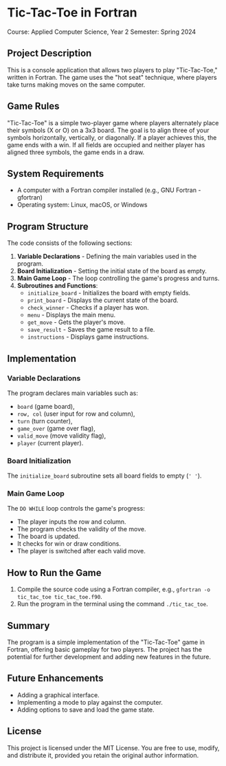 # Tic-Tac-Toe in Fortran

Course: Applied Computer Science, Year 2
Semester: Spring 2024  

## Project Description

This is a console application that allows two players to play "Tic-Tac-Toe," written in Fortran. The game uses the "hot seat" technique, where players take turns making moves on the same computer.

## Game Rules

"Tic-Tac-Toe" is a simple two-player game where players alternately place their symbols (X or O) on a 3x3 board. The goal is to align three of your symbols horizontally, vertically, or diagonally. If a player achieves this, the game ends with a win. If all fields are occupied and neither player has aligned three symbols, the game ends in a draw.

## System Requirements

- A computer with a Fortran compiler installed (e.g., GNU Fortran - gfortran)
- Operating system: Linux, macOS, or Windows

## Program Structure

The code consists of the following sections:

1. **Variable Declarations** - Defining the main variables used in the program.
2. **Board Initialization** - Setting the initial state of the board as empty.
3. **Main Game Loop** - The loop controlling the game's progress and turns.
4. **Subroutines and Functions**:
   - `initialize_board` - Initializes the board with empty fields.
   - `print_board` - Displays the current state of the board.
   - `check_winner` - Checks if a player has won.
   - `menu` - Displays the main menu.
   - `get_move` - Gets the player's move.
   - `save_result` - Saves the game result to a file.
   - `instructions` - Displays game instructions.

## Implementation

### Variable Declarations

The program declares main variables such as:
- `board` (game board),
- `row, col` (user input for row and column),
- `turn` (turn counter),
- `game_over` (game over flag),
- `valid_move` (move validity flag),
- `player` (current player).

### Board Initialization

The `initialize_board` subroutine sets all board fields to empty (`' '`).

### Main Game Loop

The `DO WHILE` loop controls the game's progress:
- The player inputs the row and column.
- The program checks the validity of the move.
- The board is updated.
- It checks for win or draw conditions.
- The player is switched after each valid move.

## How to Run the Game

1. Compile the source code using a Fortran compiler, e.g., `gfortran -o tic_tac_toe tic_tac_toe.f90`.
2. Run the program in the terminal using the command `./tic_tac_toe`.

## Summary

The program is a simple implementation of the "Tic-Tac-Toe" game in Fortran, offering basic gameplay for two players. The project has the potential for further development and adding new features in the future.

## Future Enhancements

- Adding a graphical interface.
- Implementing a mode to play against the computer.
- Adding options to save and load the game state.

## License

This project is licensed under the MIT License. You are free to use, modify, and distribute it, provided you retain the original author information.
